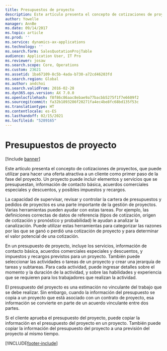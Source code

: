```yaml
---
title: Presupuestos de proyecto
description: Este artículo presenta el concepto de cotizaciones de proyectos, que puede utilizar para hacer una oferta atractiva a un cliente como primer paso de la fase del proyecto. Un proyecto puede incluir elementos y servicios que se presupuestan, información de contacto básica, acuerdos comerciales especiales y descuentos, y posibles impuestos y recargos.
author: Yowelle
manager: AnnBe
ms.date: 09/14/2017
ms.topic: article
ms.prod: ''
ms.service: dynamics-ax-applications
ms.technology: ''
ms.search.form: SalesQuotationProjTable
audience: Application User, IT Pro
ms.reviewer: josaw
ms.search.scope: Core, Operations
ms.custom: 23621
ms.assetid: 1ba67109-8c5b-4ada-b730-a72cd46203fd
ms.search.region: Global
ms.author: andchoi
ms.search.validFrom: 2016-02-28
ms.dyn365.ops.version: AX 7.0.0
ms.openlocfilehash: f8f86c86aac8ebae9a77bacbb5275f1f7e6609f2
ms.sourcegitcommit: fa32b1893286f20271fa4ec4be8fc68bd135f53c
ms.translationtype: HT
ms.contentlocale: es-ES
ms.lasthandoff: 02/15/2021
ms.locfileid: "5289165"
---
```

# <a name="project-quotations"></a>Presupuestos de proyecto

[!include [banner](../includes/banner.md)]

Este artículo presenta el concepto de cotizaciones de proyectos, que puede utilizar para hacer una oferta atractiva a un cliente como primer paso de la fase del proyecto. Un proyecto puede incluir elementos y servicios que se presupuestan, información de contacto básica, acuerdos comerciales especiales y descuentos, y posibles impuestos y recargos. 

La capacidad de supervisar, revisar y controlar la cartera de presupuestos y pedidos de proyectos es una parte importante de la gestión de proyectos. Varias herramientas pueden ayudar con estas tareas. Por ejemplo, las definiciones correctas de datos de referencia (tipos de cotización, origen de cotización y pronóstico y probabilidad) le ayudan a analizar la canalización. Puede utilizar estas herramientas para categorizar las razones por las que se ganó o perdió una cotización de proyecto y para determinar el valor potencial de una cotización. 

En un presupuesto de proyecto, incluye los servicios, información de contacto básica, acuerdos comerciales especiales y descuentos, y impuestos y recargos previstos para un proyecto. También puede seleccionar las actividades o tareas de un proyecto y crear una jerarquía de tareas y subtareas. Para cada actividad, puede ingresar detalles sobre el momento y la duración de la actividad, y sobre las habilidades y experiencia que se requieren para los trabajadores que realizan la actividad. 

El presupuesto del proyecto es una estimación no vinculante del trabajo que se debe realizar. Sin embargo, cuando la información del presupuesto se copia a un proyecto que está asociado con un contrato de proyecto, esa información se convierte en parte de un acuerdo vinculante entre dos partes. 

Si el cliente aprueba el presupuesto del proyecto, puede copiar la información en el presupuesto del proyecto en un proyecto. También puede copiar la información del presupuesto del proyecto a una previsión del proyecto al mismo tiempo.





[!INCLUDE[footer-include](../includes/footer-banner.md)]